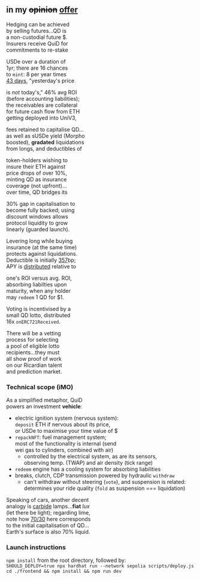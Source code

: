 ## in my ~~opinion~~ [offer]()

Hedging can be achieved  
by selling futures...QD is  
a non-custodial future $.  
Insurers receive QuiD for  
commitments to re-stake  

USDe over a duration of   
1yr; there are 16 chances  
to `mint`: 8 per year times  
[43 days](https://bit.ly/3q4tShS), "yesterday's price  

is *not* today's," 46% avg ROI  
(before accounting liabilities);  
the receivables are collateral  
for future cash flow from ETH  
getting deployed into UniV3,  

fees retained to capitalise QD...  
as well as sUSDe yield (Morpho  
boosted), **gradated** liquidations  
from longs, and deductibles of

token-holders wishing to  
insure their ETH against  
price drops of over 10%,  
minting QD as insurance  
coverage (not upfront)...  
over time, QD bridges its   

30% gap in capitalisation to  
become fully backed; using  
discount windows allows   
protocol liquidity to grow  
linearly (guarded launch).  

Levering long while buying  
insurance (at the same time)  
protects against liquidations.  
Deductible is initially [357](http://www.niagaramasons.com/Info%20Stuff/The%20Winding%20Staircase.PDF)bp;   
APY is [distributed](https://www.youtube.com/clip/UgkxOMAUJfrx-_ABwnargyEURpPygXEXJ_d9) relative to  

one's ROI versus avg. ROI,    
absorbing liabilties upon  
maturity, when any holder  
may `redeem` 1 QD for $1.  

Voting is incentivised by a  
small QD lotto, distributed  
16x `onERC721Received`.  

There will be a vetting  
process for selecting   
a pool of eligible lotto  
recipients...they must   
all show proof of work  
on our Ricardian talent    
and prediction market.  

### Technical scope (iMO)

As a simplified metaphor, QuiD  
powers an investment **vehicle**:

- electric ignition system (nervous system):  
  `deposit` ETH if nervous about its price,  
  or USDe to maximise your time value of $
- `repackNFT`:  fuel management system;  
   most of the functionality is internal (send  
    wei gas to cylinders, combined with air)
    - controlled by the electrical system, as are its sensors,  
  observing temp. (TWAP) and air density (tick range)
- `redeem` engine has a cooling system for absorbing liabilities
- breaks, clutch, CDP transmission powered by hydraulic `withdraw` 
  - can't withdraw without steering (`vote`), and suspension is related:  
  determines your ride quality (`fold` as suspension === liquidation)

Speaking of cars, another decent  
analogy is [carbide](https://www.instagram.com/p/C_t_orDph5p/) lamps...**fiat** *lux*  
 (let there be light); regarding lime,  
note how [70/30](https://www.instagram.com/p/DAgKU2dxtUq/) here  corresponds  
to the initial capitalisation of QD...  
Earth's surface is also 70% liquid.

### Launch instructions
`npm install` from the root directory, followed by:  
`SHOULD_DEPLOY=true npx hardhat run --network sepolia scripts/deploy.js`  
`cd ./frontend && npm install && npm run dev`
